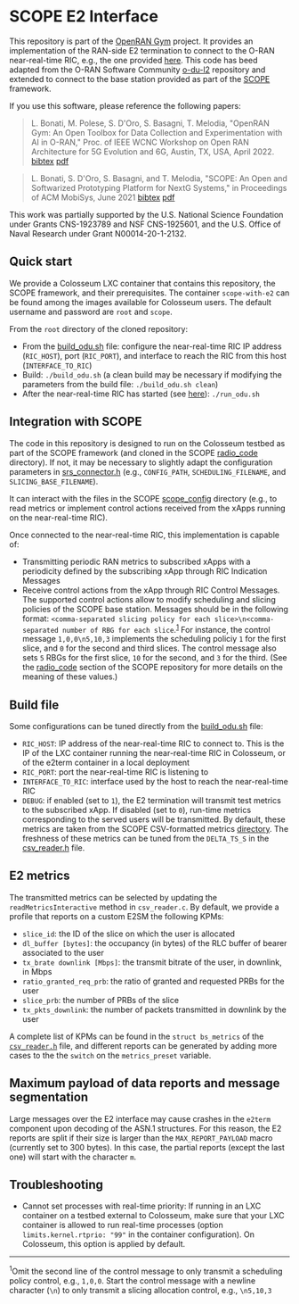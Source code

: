 # SCOPE E2 Interface

This repository is part of the [OpenRAN Gym](https://openrangym.com) project. It provides an implementation of the RAN-side E2 termination to connect to the O-RAN near-real-time RIC, e.g., the one provided [here](https://github.com/wineslab/colosseum-near-rt-ric). This code has beed adapted from the O-RAN Software Community [o-du-l2](https://github.com/o-ran-sc/o-du-l2) repository and extended to connect to the base station provided as part of the [SCOPE](https://github.com/wineslab/colosseum-scope) framework.

If you use this software, please reference the following papers:

> L. Bonati, M. Polese, S. D'Oro, S. Basagni, T. Melodia, "OpenRAN Gym: An Open Toolbox for Data Collection and Experimentation with AI in O-RAN," Proc. of IEEE WCNC Workshop on Open RAN Architecture for 5G Evolution and 6G, Austin, TX, USA, April 2022. [bibtex](https://ece.northeastern.edu/wineslab/wines_bibtex/bonati2022openrangym.txt) [pdf](https://arxiv.org/pdf/2202.10318.pdf)

> L. Bonati, S. D'Oro, S. Basagni, and T. Melodia, "SCOPE: An Open and Softwarized Prototyping Platform for NextG Systems," in Proceedings of ACM MobiSys, June 2021 [bibtex](https://ece.northeastern.edu/wineslab/wines_bibtex/bonati2021scope.txt) [pdf](https://ece.northeastern.edu/wineslab/papers/bonati2021scope.pdf)

This work was partially supported by the U.S. National Science Foundation under Grants CNS-1923789 and NSF CNS-1925601, and the U.S. Office of Naval Research under Grant N00014-20-1-2132.

## Quick start

We provide a Colosseum LXC container that contains this repository, the SCOPE framework, and their prerequisites. The container `scope-with-e2` can be found among the images available for Colosseum users. The default username and password are `root` and `scope`.

From the `root` directory of the cloned repository:
- From the [build_odu.sh](build_odu.sh) file: configure the near-real-time RIC IP address (`RIC_HOST`), port (`RIC_PORT`), and interface to reach the RIC from this host (`INTERFACE_TO_RIC`)
- Build: `./build_odu.sh` (a clean build may be necessary if modifying the parameters from the build file: `./build_odu.sh clean`)
- After the near-real-time RIC has started (see [here](https://github.com/wineslab/colosseum-near-rt-ric)): `./run_odu.sh`

## Integration with SCOPE

The code in this repository is designed to run on the Colosseum testbed as part of the SCOPE framework (and cloned in the SCOPE [radio_code](https://github.com/wineslab/colosseum-scope/tree/main/radio_code) directory).
If not, it may be necessary to slightly adapt the configuration parameters in [srs_connector.h](src/du_app/srs_connector.h) (e.g., `CONFIG_PATH`, `SCHEDULING_FILENAME`, and `SLICING_BASE_FILENAME`).

It can interact with the files in the SCOPE [scope_config](https://github.com/wineslab/colosseum-scope/tree/main/radio_code/scope_config) directory (e.g., to read metrics or implement control actions received from the xApps running on the near-real-time RIC).

Once connected to the near-real-time RIC, this implementation is capable of:
- Transmitting periodic RAN metrics to subscribed xApps with a periodicity defined by the subscribing xApp through RIC Indication Messages
- Receive control actions from the xApp through RIC Control Messages. The supported control actions allow to modify scheduling and slicing policies of the SCOPE base station. Messages should be in the following format: `<comma-separated slicing policy for each slice>\n<comma-separated number of RBG for each slice`.<sup>[1](#footnote1)</sup>
For instance, the control message `1,0,0\n5,10,3` implements the scheduling policiy `1` for the first slice, and `0` for the second and third slices. The control message also sets `5` RBGs for the first slice, `10` for the second, and `3` for the third. (See the [radio_code](https://github.com/wineslab/colosseum-scope#radio_code) section of the SCOPE repository for more details on the meaning of these values.)

## Build file

Some configurations can be tuned directly from the [build_odu.sh](build_odu.sh) file:
- `RIC_HOST`: IP address of the near-real-time RIC to connect to. This is the IP of the LXC container running the near-real-time RIC in Colosseum, or of the e2term container in a local deployment
- `RIC_PORT`: port the near-real-time RIC is listening to
- `INTERFACE_TO_RIC`: interface used by the host to reach the near-real-time RIC
- `DEBUG`: if enabled (set to `1`), the E2 termination will transmit test metrics to the subscribed xApp. If disabled (set to `0`), run-time metrics corresponding to the served users will be transmitted. By default, these metrics are taken from the SCOPE CSV-formatted metrics [directory](https://github.com/wineslab/colosseum-scope/tree/main/radio_code/scope_config/metrics/csv). The freshness of these metrics can be tuned from the `DELTA_TS_S` in the [csv_reader.h](src/du_app/csv_reader.h) file.

## E2 metrics

The transmitted metrics can be selected by updating the `readMetricsInteractive` method in `csv_reader.c`. By default, we provide a profile that reports on a custom E2SM the following KPMs:
- `slice_id`: the ID of the slice on which the user is allocated
- `dl_buffer [bytes]`: the occupancy (in bytes) of the RLC buffer of bearer associated to the user
- `tx_brate downlink [Mbps]`: the transmit bitrate of the user, in downlink, in Mbps
- `ratio_granted_req_prb`: the ratio of granted and requested PRBs for the user
- `slice_prb`: the number of PRBs of the slice
- `tx_pkts_downlink`: the number of packets transmitted in downlink by the user

A complete list of KPMs can be found in the `struct bs_metrics` of the [`csv_reader.h`](https://github.com/wineslab/colosseum-scope-e2/blob/main/src/du_app/csv_reader.h) file, and different reports can be generated by adding more cases to the the `switch` on the `metrics_preset` variable.

## Maximum payload of data reports and message segmentation

Large messages over the E2 interface may cause crashes in the `e2term` component upon decoding of the ASN.1 structures. For this reason, the E2 reports are split if their size is larger than the `MAX_REPORT_PAYLOAD` macro (currently set to 300 bytes). In this case, the partial reports (except the last one) will start with the character `m`.

## Troubleshooting

- Cannot set processes with real-time priority: If running in an LXC container on a testbed external to Colosseum, make sure that your LXC container is allowed to run real-time processes (option `limits.kernel.rtprio: "99"` in the container configuration). On Colosseum, this option is applied by default.

---
<sup><a id="footnote1">1</a></sup>Omit the second line of the control message to only transmit a scheduling policy control, e.g., `1,0,0`. Start the control message with a newline character (`\n`) to only transmit a slicing allocation control, e.g., `\n5,10,3`

